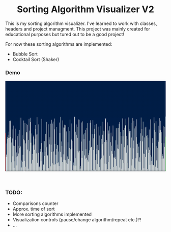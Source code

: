 <h1 align='center'>Sorting Algorithm Visualizer V2</h1>

<p>This is my sorting algorithm visualizer.
I've learned to work with classes, headers and project managment.
This project was mainly created for educational purposes but tured out
to be a good project!

For now these sorting algorithms are implemented:</p>

<ul>
    <li>Bubble Sort</li>
    <li>Cocktail Sort (Shaker)</li>
</ul>


<h3>Demo</h3>

![](Media/animation.gif)

<br>

<h3>TODO:</h3>

- Comparisons counter
- Approx. time of sort
- More sorting algorithms implemented
- Visualization controls (pause/change algorithm/repeat etc.)?!
- ...